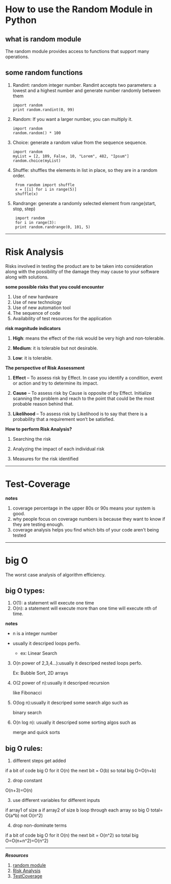 #  How to use the Random Module in Python

## what is random module

 The random module provides access to functions that support many operations.

## some random functions 
1. Randint: random integer number. Randint accepts two parameters: a lowest and a highest number and generate number randomly between them


       import random
       print random.randint(0, 99)


2. Random: If you want a larger number, you can multiply it.


       import random
       random.random() * 100

3. Choice: generate a random value from the sequence sequence.   


       import random
       myList = [2, 109, False, 10, "Lorem", 482, "Ipsum"]
       random.choice(myList)


4. Shuffle: shuffles the elements in list in place, so they are in a random order.


        from random import shuffle
        x = [[i] for i in range(5)]
        shuffle(x)


5. Randrange: generate a randomly selected element from range(start, stop, step)


        import random
        for i in range(3):
        print random.randrange(0, 101, 5)



-------------------------------


# Risk Analysis

Risks involved in testing the product are to be taken into consideration along with the possibility of the damage they may cause to your software along with solutions.


**some possible risks that you could encounter**

1. Use of new hardware
2. Use of new technology
3. Use of new automation tool
4. The sequence of code
5. Availability of test resources for the application

**risk magnitude indicators**

1. **High**: means the effect of the risk would be very high and non-tolerable.

2. **Medium**: it is tolerable but not desirable.

3. **Low**: it is tolerable.


**The perspective of Risk Assessment**


1. **Effect** – To assess risk by Effect. In case you identify a condition, event or action and try to determine its impact.

2. **Cause** – To assess risk by Cause is opposite of by Effect. Initialize scanning the problem and reach to the point that could be the most probable reason behind that.

3. **Likelihood** – To assess risk by Likelihood is to say that there is a probability that a requirement won’t be satisfied.

**How to perform Risk Analysis?**

1. Searching the risk

2. Analyzing the impact of each individual risk

3. Measures for the risk identified


----------------------------------


# Test-Coverage

**notes**

1. coverage percentage in the upper 80s or 90s means your system is good.
2. why people focus on coverage numbers is because they want to know if they are testing enough.
3. coverage analysis helps you find which bits of your code aren't being tested


----------------------------


# big O

The worst case analysis of algorithm efficiency.


## big O types:
1. O(1): a statement will execute one time
2. O(n): a statement will execute more than one time will execute nth of time.

**notes** 

- n is a integer number 
- usually it descriped loops perfo.

    - ex: Linear Search

3. O(n power of 2,3,4...):usually it descriped nested loops perfo.

     Ex: Bubble Sort, 2D arrays
4. O(2 power of n):usually it descriped recursion 

    like Fibonacci 
5. O(log n):usually it descriped some search algo such as 
 
    binary search
6. O(n log n): usually it descriped some sorting algos such as 

    merge and quick sorts


## big O rules: 

1. different steps get added

if a bit of code big O for it O(n)
the next bit = O(b)
so total big O=O(n+b)


2. drop constant

O(n+3)=O(n)


3. use different variables for different inputs

if array1 of size a
if array2 of size b
loop through each array so big O total= O(a*b) not O(n^2)


4. drop non-dominate terms

if a bit of code big O for it O(n)
the next bit = O(n^2)
so total big O=O(n+n^2)=O(n^2)


---------------------------


***Resources***

1. [random module](https://www.pythonforbeginners.com/random/how-to-use-the-random-module-in-python)
2. [Risk Analysis](https://www.edureka.co/blog/risk-analysis-in-software-testing/)
3. [TestCoverage](https://martinfowler.com/bliki/TestCoverage.html)